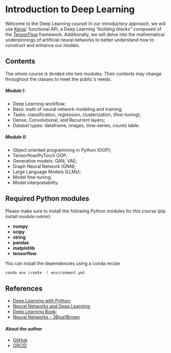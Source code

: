 # **Introduction to Deep Learning**
Welcome to the Deep Learning course! In our introductory approach, we will use [Keras](https://keras.io/guides/functional_api/)’ functional API, a Deep Learning *“building blocks”* composed of the [TensorFlow](https://en.wikipedia.org/wiki/TensorFlow) framework. Additionally, we will delve into the mathematical underpinnings of artificial neural networks to better understand how to construct and enhance our models.

## Contents
The whole course is divided into two modules. Their contents may change throughout the classes to meet the public's needs.

##### Module I:
* Deep Learning workflow;
* Basic math of neural network modeling and training;
* Tasks: classification, regression, clusterization, (fine-tuning);
* Dense, Convolutional, and Recurrent layers;
* Dataset types: dataframe, images, time-series, counts table.

##### Module II:
* Object oriented programming in Python (OOP);
* Tensorflow/PyTorch OOP;
* Generative models: GAN, VAE;
* Graph Neural Network (GNN);
* Large Language Models (LLMs);
* Model fine-tuning;
* Model interpretability.

## Required Python modules
Please make sure to install the following Python modules for this course (pip install *module-name*):

* **numpy**
* **scipy**
* **string**
* **pandas**
* **matplotlib**
* **tensorflow**

You can install the dependencies using a conda recipe

```bash
conda env create -f environment.yml
```

## References

* [Deep Learning with Python](https://books.google.com.br/books/about/Deep_Learning_with_Python.html?id=Yo3CAQAACAAJ&redir_esc=y);
* [Neural Networks and Deep Learning](http://neuralnetworksanddeeplearning.com/index.html);
* [Deep Learning Book](https://www.deeplearningbook.org/);
* [Neural Networks - 3Blue1Brown](https://www.youtube.com/playlist?list=PLZHQObOWTQDNU6R1_67000Dx_ZCJB-3pi)

#### About the author
* [GitHub](https://github.com/tiberioap)
* [ORCID](https://orcid.org/0000-0003-1856-6881)
